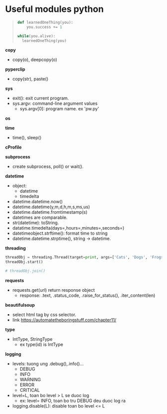 # Useful modules python

> ```python
> def learnedOneThing(you):
>     you.success += 1
> 
> while(you.alive):
>   learnedOneThing(you)
> ```

__copy__
- copy(o), deepcopy(o)

__pyperclip__
- copy(str), paste()

__sys__
- exit(): exit current program.
- sys.argv: command-line argument values
    + sys.argv[0]: program name. ex 'pw.py'

__os__

__time__
- time(), sleep()

__cProfile__

__subprocess__
- create subprocess, poll() or wait().

__datetime__
- object:
    + datetime
    + timedelta
- datetime.datetime.now()
- datetime.datetime(y,m,d,h,m,s,ms,us)
- datetime.datetime.fromtimestamp(s)
- datetimes are comparable.
- str(datetime): toString.
- datatime.timedelta(days=,hours=,minutes=,seconds=)
- datetimeobject.strftime(): format time to string
- datetime.datetime.strptime(), string -> datetime.

__threading__
```python
threadObj = threading.Thread(target=print, args=['Cats', 'Dogs', 'Frogs'],kwargs={'sep': ' & '})
threadObj.start()

# threadObj.join()
```

__requests__
- requests.get(url) return response object
    + response: .text, .status_code, .raise_for_status(), .iter_content(len)

__beautifulsoup__
- select html tag by css selector.
- link https://automatetheboringstuff.com/chapter11/

__type__
- IntType, StringType
    + ex type(id) is IntType

__logging__ 
- levels: tuong ung .debug(),.info()...
    + DEBUG
    + INFO
    + WARNING
    + ERROR
    + CRITICAL
- level=L, toan bo level > L se duoc log
    + ex: level= INFO, toan bo tru DEBUG deu duoc log ra
- logging.disable(L): disable toan bo level <= L
